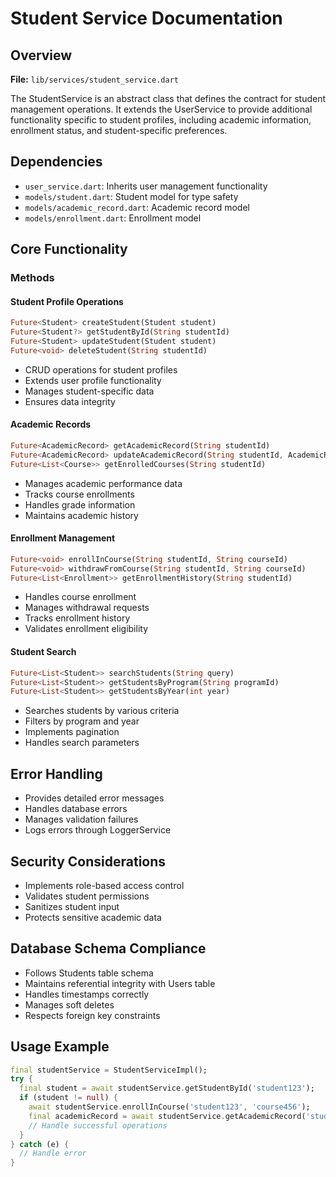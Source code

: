 # Student Service Documentation

## Overview
**File:** `lib/services/student_service.dart`

The StudentService is an abstract class that defines the contract for student management operations. It extends the UserService to provide additional functionality specific to student profiles, including academic information, enrollment status, and student-specific preferences.

## Dependencies
- `user_service.dart`: Inherits user management functionality
- `models/student.dart`: Student model for type safety
- `models/academic_record.dart`: Academic record model
- `models/enrollment.dart`: Enrollment model

## Core Functionality

### Methods

#### Student Profile Operations
```dart
Future<Student> createStudent(Student student)
Future<Student?> getStudentById(String studentId)
Future<Student> updateStudent(Student student)
Future<void> deleteStudent(String studentId)
```
- CRUD operations for student profiles
- Extends user profile functionality
- Manages student-specific data
- Ensures data integrity

#### Academic Records
```dart
Future<AcademicRecord> getAcademicRecord(String studentId)
Future<AcademicRecord> updateAcademicRecord(String studentId, AcademicRecord record)
Future<List<Course>> getEnrolledCourses(String studentId)
```
- Manages academic performance data
- Tracks course enrollments
- Handles grade information
- Maintains academic history

#### Enrollment Management
```dart
Future<void> enrollInCourse(String studentId, String courseId)
Future<void> withdrawFromCourse(String studentId, String courseId)
Future<List<Enrollment>> getEnrollmentHistory(String studentId)
```
- Handles course enrollment
- Manages withdrawal requests
- Tracks enrollment history
- Validates enrollment eligibility

#### Student Search
```dart
Future<List<Student>> searchStudents(String query)
Future<List<Student>> getStudentsByProgram(String programId)
Future<List<Student>> getStudentsByYear(int year)
```
- Searches students by various criteria
- Filters by program and year
- Implements pagination
- Handles search parameters

## Error Handling
- Provides detailed error messages
- Handles database errors
- Manages validation failures
- Logs errors through LoggerService

## Security Considerations
- Implements role-based access control
- Validates student permissions
- Sanitizes student input
- Protects sensitive academic data

## Database Schema Compliance
- Follows Students table schema
- Maintains referential integrity with Users table
- Handles timestamps correctly
- Manages soft deletes
- Respects foreign key constraints

## Usage Example
```dart
final studentService = StudentServiceImpl();
try {
  final student = await studentService.getStudentById('student123');
  if (student != null) {
    await studentService.enrollInCourse('student123', 'course456');
    final academicRecord = await studentService.getAcademicRecord('student123');
    // Handle successful operations
  }
} catch (e) {
  // Handle error
}
``` 